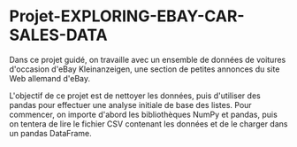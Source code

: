 # Projet-EXPLORING-EBAY-CAR-SALES-DATA
Dans ce projet guidé, on travaille avec un ensemble de données de voitures d'occasion d'eBay Kleinanzeigen, une section de petites annonces du site Web allemand d'eBay.

L'objectif de ce projet est de nettoyer les données, puis d'utiliser des pandas pour effectuer une analyse initiale de base des listes. Pour commencer, on importe d'abord les bibliothèques NumPy et pandas, puis on tentera de lire le fichier CSV contenant les données et de le charger dans un pandas DataFrame.
